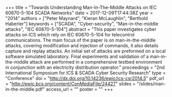 +++
title = "Towards Understanding Man-In-The-Middle Attacks on IEC 60870-5-104 SCADA Networks"
date = 2017-12-09T17:44:38Z
year = "2014"
authors = ["Peter Maynard", "Kieran McLaughlin", "Berthold Haberler"]
keywords = ["SCADA", "Cyber-security", "Man-in-the-middle attacks", "IEC 60870-5-104"]
abstract = "This paper investigates cyber attacks on ICS which rely on IEC 60870-5-104 for telecontrol communications. The main focus of the paper is on man-in-the-middle attacks, covering modification and injection of commands, it also details capture and replay attacks. An initial set of attacks are preformed on a local software simulated laboratory. Final experiments and validation of a man-in-the-middle attack are performed in a comprehensive testbed environment in conjunction with an electricity distribution operator."
proceedings = "2nd International Symposium for ICS & SCADA Cyber Security Research"
type = "Conference"
doi = "http://dx.doi.org/10.14236/ewic/ics-csr2014.5"
pdf_url = "http://ewic.bcs.org/content/ConMediaFile/24427"
slides = "/slides/man-in-the-middle.pdf"
access_url = ""
poster = ""
+++
